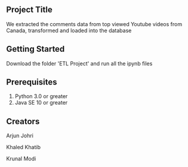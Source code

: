 ## Project Title
We extracted the comments data from top viewed Youtube videos from Canada, transformed and loaded into the database

## Getting Started
Download the folder 'ETL Project' and run all the ipynb files

## Prerequisites
1) Python 3.0 or greater
2) Java SE 10 or greater

## Creators
Arjun Johri

Khaled Khatib

Krunal Modi
